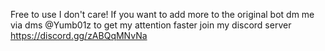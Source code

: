 Free to use I don't care! If you want to add more to the original bot dm me via dms @Yumb01z to get my attention faster join my discord server https://discord.gg/zABQqMNvNa

